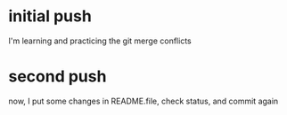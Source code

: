 # initial push 
I'm learning and practicing the git merge conflicts


# second push
now, I put some changes  in README.file, check status, and commit again
